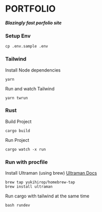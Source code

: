 # PORTFOLIO

**_Blazingly fast porfolio site_**

### Setup Env

```
cp .env.sample .env
```

### Tailwind

Install Node dependencies

```
yarn
```

Run and watch Tailwind

```
yarn twrun
```

### Rust

Build Project

```
cargo build
```

Run Project

```
cargo watch -x run
```

### Run with procfile

Install Ultraman (using brew)
[Ultraman Docs](https://github.com/yukihirop/ultraman)

```
brew tap yukihirop/homebrew-tap
brew install ultraman
```

Run cargo with tailwind at the same time

```
bash rundev
```
